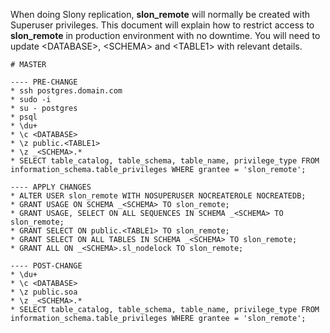 When doing Slony replication, **slon_remote** will normally be created with Superuser privileges. This document will explain how to
restrict access to **slon_remote** in production environment with no downtime. You will need to update \<DATABASE\>, \<SCHEMA\> and
\<TABLE1\> with relevant details.

```
# MASTER

---- PRE-CHANGE
* ssh postgres.domain.com
* sudo -i
* su - postgres
* psql
* \du+
* \c <DATABASE>
* \z public.<TABLE1>
* \z _<SCHEMA>.*
* SELECT table_catalog, table_schema, table_name, privilege_type FROM information_schema.table_privileges WHERE grantee = 'slon_remote';

---- APPLY CHANGES
* ALTER USER slon_remote WITH NOSUPERUSER NOCREATEROLE NOCREATEDB;
* GRANT USAGE ON SCHEMA _<SCHEMA> TO slon_remote;
* GRANT USAGE, SELECT ON ALL SEQUENCES IN SCHEMA _<SCHEMA> TO slon_remote;
* GRANT SELECT ON public.<TABLE1> TO slon_remote;
* GRANT SELECT ON ALL TABLES IN SCHEMA _<SCHEMA> TO slon_remote;
* GRANT ALL ON _<SCHEMA>.sl_nodelock TO slon_remote;

---- POST-CHANGE
* \du+
* \c <DATABASE>
* \z public.soa
* \z _<SCHEMA>.*
* SELECT table_catalog, table_schema, table_name, privilege_type FROM information_schema.table_privileges WHERE grantee = 'slon_remote';
```
